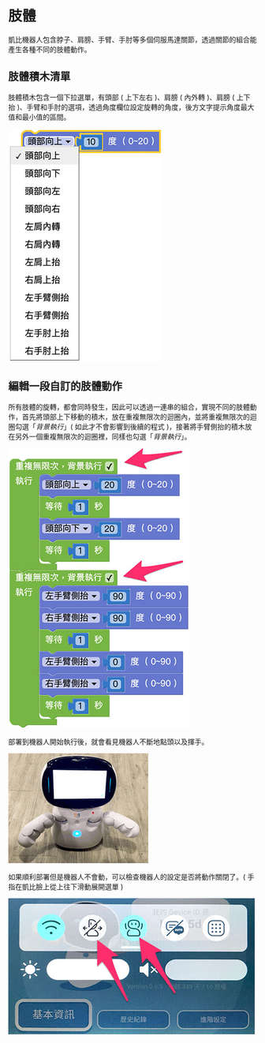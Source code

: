 # 肢體

凱比機器人包含脖子、肩膀、手臂、手肘等多個伺服馬達關節，透過關節的組合能產生各種不同的肢體動作。

## 肢體積木清單

肢體積木包含一個下拉選單，有頭部 ( 上下左右 )、肩膀 ( 內外轉 )、肩膀 ( 上下抬 )、手臂和手肘的選項，透過角度欄位設定旋轉的角度，後方文字提示角度最大值和最小值的區間。

![凱比物聯網教室 - 肢體](../../../../media/zh-tw/kebbi/robot/joint-01.jpg)

## 編輯一段自訂的肢體動作

所有肢體的旋轉，都會同時發生，因此可以透過一連串的組合，實現不同的肢體動作，首先將頭部上下移動的積木，放在重複無限次的迴圈內，並將重複無限次的迴圈勾選「*背景執行*」( 如此才不會影響到後續的程式 )，接著將手臂側抬的積木放在另外一個重複無限次的迴圈裡，同樣也勾選「*背景執行*」。

![凱比物聯網教室 - 肢體](../../../../media/zh-tw/kebbi/robot/joint-02.jpg)

部署到機器人開始執行後，就會看見機器人不斷地點頭以及揮手。

![凱比物聯網教室 - 肢體](../../../../media/zh-tw/kebbi/robot/joint-03.gif)

如果順利部署但是機器人不會動，可以檢查機器人的設定是否將動作關閉了。( 手指在凱比臉上從上往下滑動展開選單 )

![凱比物聯網教室 - 肢體](../../../../media/zh-tw/kebbi/robot/joint-04.jpg)


